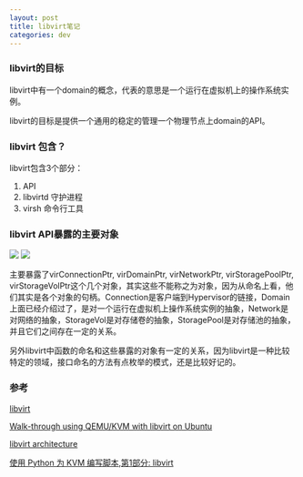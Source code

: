 ```yaml
---
layout: post
title: libvirt笔记
categories: dev 
---
```


### libvirt的目标
libvirt中有一个domain的概念，代表的意思是一个运行在虚拟机上的操作系统实例。

libvirt的目标是提供一个通用的稳定的管理一个物理节点上domain的API。

### libvirt 包含？
libvirt包含3个部分：
1. API
2. libvirtd 守护进程
3. virsh 命令行工具

### libvirt API暴露的主要对象
<img src="/assets/libvirt-driver-arch.png">
<img src="/assets/libvirt-object-model.png">

主要暴露了virConnectionPtr, virDomainPtr, virNetworkPtr, virStoragePoolPtr, virStorageVolPtr这个几个对象，其实这些不能称之为对象，因为从命名上看，他们其实是各个对象的句柄。Connection是客户端到Hypervisor的链接，Domain上面已经介绍过了，是对一个运行在虚拟机上操作系统实例的抽象，Network是对网络的抽象，StorageVol是对存储卷的抽象，StoragePool是对存储池的抽象，并且它们之间存在一定的关系。

另外libvirt中函数的命名和这些暴露的对象有一定的关系，因为libvirt是一种比较特定的领域，接口命名的方法有点枚举的模式，还是比较好记的。

### 参考
[libvirt](http://blog.csdn.net/gaoxingnengjisuan/article/details/9674315)

[Walk-through using QEMU/KVM with libvirt on Ubuntu](http://wiki.libvirt.org/page/UbuntuKVMWalkthrough)

[libvirt architecture](http://libvirt.org/goals.html)

[使用 Python 为 KVM 编写脚本,第1部分: libvirt](http://www.ibm.com/developerworks/cn/opensource/os-python-kvm-scripting1/)

